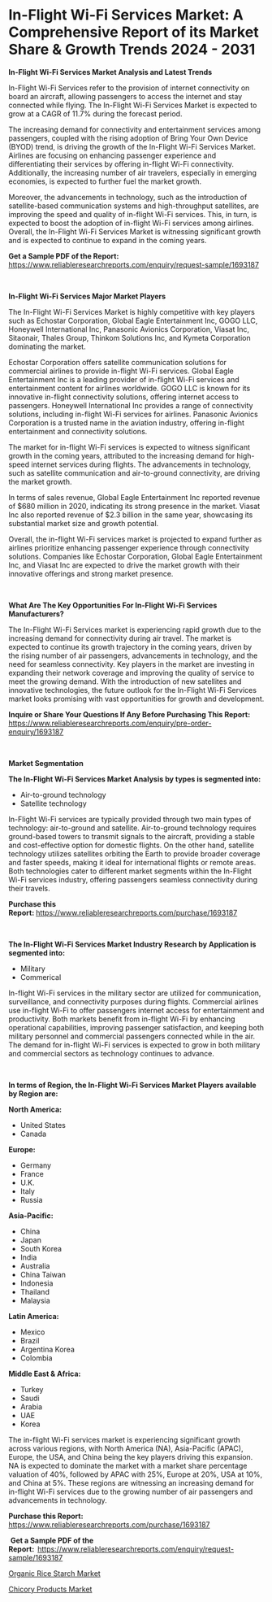 <p><h1>In-Flight Wi-Fi Services Market: A Comprehensive Report of its Market Share & Growth Trends 2024 - 2031</h1></p><p><strong>In-Flight Wi-Fi Services Market Analysis and Latest Trends</strong></p>
<p><p>In-Flight Wi-Fi Services refer to the provision of internet connectivity on board an aircraft, allowing passengers to access the internet and stay connected while flying. The In-Flight Wi-Fi Services Market is expected to grow at a CAGR of 11.7% during the forecast period. </p><p>The increasing demand for connectivity and entertainment services among passengers, coupled with the rising adoption of Bring Your Own Device (BYOD) trend, is driving the growth of the In-Flight Wi-Fi Services Market. Airlines are focusing on enhancing passenger experience and differentiating their services by offering in-flight Wi-Fi connectivity. Additionally, the increasing number of air travelers, especially in emerging economies, is expected to further fuel the market growth.</p><p>Moreover, the advancements in technology, such as the introduction of satellite-based communication systems and high-throughput satellites, are improving the speed and quality of in-flight Wi-Fi services. This, in turn, is expected to boost the adoption of in-flight Wi-Fi services among airlines. Overall, the In-Flight Wi-Fi Services Market is witnessing significant growth and is expected to continue to expand in the coming years.</p></p>
<p><strong>Get a Sample PDF of the Report:&nbsp;</strong> <a href="https://www.reliableresearchreports.com/enquiry/request-sample/1693187">https://www.reliableresearchreports.com/enquiry/request-sample/1693187</a></p>
<p>&nbsp;</p>
<p><strong>In-Flight Wi-Fi Services Major Market Players</strong></p>
<p><p>The In-Flight Wi-Fi Services Market is highly competitive with key players such as Echostar Corporation, Global Eagle Entertainment Inc, GOGO LLC, Honeywell International Inc, Panasonic Avionics Corporation, Viasat Inc, Sitaonair, Thales Group, Thinkom Solutions Inc, and Kymeta Corporation dominating the market.</p><p>Echostar Corporation offers satellite communication solutions for commercial airlines to provide in-flight Wi-Fi services. Global Eagle Entertainment Inc is a leading provider of in-flight Wi-Fi services and entertainment content for airlines worldwide. GOGO LLC is known for its innovative in-flight connectivity solutions, offering internet access to passengers. Honeywell International Inc provides a range of connectivity solutions, including in-flight Wi-Fi services for airlines. Panasonic Avionics Corporation is a trusted name in the aviation industry, offering in-flight entertainment and connectivity solutions.</p><p>The market for in-flight Wi-Fi services is expected to witness significant growth in the coming years, attributed to the increasing demand for high-speed internet services during flights. The advancements in technology, such as satellite communication and air-to-ground connectivity, are driving the market growth.</p><p>In terms of sales revenue, Global Eagle Entertainment Inc reported revenue of $680 million in 2020, indicating its strong presence in the market. Viasat Inc also reported revenue of $2.3 billion in the same year, showcasing its substantial market size and growth potential.</p><p>Overall, the in-flight Wi-Fi services market is projected to expand further as airlines prioritize enhancing passenger experience through connectivity solutions. Companies like Echostar Corporation, Global Eagle Entertainment Inc, and Viasat Inc are expected to drive the market growth with their innovative offerings and strong market presence.</p></p>
<p>&nbsp;</p>
<p><strong>What Are The Key Opportunities For In-Flight Wi-Fi Services Manufacturers?</strong></p>
<p><p>The In-Flight Wi-Fi Services market is experiencing rapid growth due to the increasing demand for connectivity during air travel. The market is expected to continue its growth trajectory in the coming years, driven by the rising number of air passengers, advancements in technology, and the need for seamless connectivity. Key players in the market are investing in expanding their network coverage and improving the quality of service to meet the growing demand. With the introduction of new satellites and innovative technologies, the future outlook for the In-Flight Wi-Fi Services market looks promising with vast opportunities for growth and development.</p></p>
<p><strong>Inquire or Share Your Questions If Any Before Purchasing This Report:</strong> <a href="https://www.reliableresearchreports.com/enquiry/pre-order-enquiry/1693187">https://www.reliableresearchreports.com/enquiry/pre-order-enquiry/1693187</a></p>
<p>&nbsp;</p>
<p><strong>Market Segmentation</strong></p>
<p><strong>The In-Flight Wi-Fi Services Market Analysis by types is segmented into:</strong></p>
<p><ul><li>Air-to-ground technology</li><li>Satellite technology</li></ul></p>
<p><p>In-Flight Wi-Fi services are typically provided through two main types of technology: air-to-ground and satellite. Air-to-ground technology requires ground-based towers to transmit signals to the aircraft, providing a stable and cost-effective option for domestic flights. On the other hand, satellite technology utilizes satellites orbiting the Earth to provide broader coverage and faster speeds, making it ideal for international flights or remote areas. Both technologies cater to different market segments within the In-Flight Wi-Fi services industry, offering passengers seamless connectivity during their travels.</p></p>
<p><strong>Purchase this Report:&nbsp;</strong><a href="https://www.reliableresearchreports.com/purchase/1693187">https://www.reliableresearchreports.com/purchase/1693187</a></p>
<p>&nbsp;</p>
<p><strong>The In-Flight Wi-Fi Services Market Industry Research by Application is segmented into:</strong></p>
<p><ul><li>Military</li><li>Commerical</li></ul></p>
<p><p>In-flight Wi-Fi services in the military sector are utilized for communication, surveillance, and connectivity purposes during flights. Commercial airlines use in-flight Wi-Fi to offer passengers internet access for entertainment and productivity. Both markets benefit from in-flight Wi-Fi by enhancing operational capabilities, improving passenger satisfaction, and keeping both military personnel and commercial passengers connected while in the air. The demand for in-flight Wi-Fi services is expected to grow in both military and commercial sectors as technology continues to advance.</p></p>
<p>&nbsp;</p>
<p><strong>In terms of Region, the In-Flight Wi-Fi Services Market Players available by Region are:</strong></p>
<p>
    <p> <strong> North America: </strong>
        <ul>
            <li>United States</li>
            <li>Canada</li>
        </ul>
        </p> 
    <p> <strong> Europe: </strong>
        <ul>
            <li>Germany</li>
            <li>France</li>
            <li>U.K.</li>
            <li>Italy</li>
            <li>Russia</li>
        </ul>
        </p> 
    <p> <strong> Asia-Pacific: </strong>
        <ul>
            <li>China</li>
            <li>Japan</li>
            <li>South Korea</li>
            <li>India</li>
            <li>Australia</li>
            <li>China Taiwan</li>
            <li>Indonesia</li>
            <li>Thailand</li>
            <li>Malaysia</li>
        </ul>
        </p> 
    <p> <strong> Latin America: </strong>
        <ul>
            <li>Mexico</li>
            <li>Brazil</li>
            <li>Argentina Korea</li>
            <li>Colombia</li>
        </ul>
        </p> 
    <p> <strong> Middle East & Africa: </strong>
        <ul>
            <li>Turkey</li>
            <li>Saudi</li>
            <li>Arabia</li>
            <li>UAE</li>
            <li>Korea</li>
        </ul>
    </p>
    </p>
<p><p>The in-flight Wi-Fi services market is experiencing significant growth across various regions, with North America (NA), Asia-Pacific (APAC), Europe, the USA, and China being the key players driving this expansion. NA is expected to dominate the market with a market share percentage valuation of 40%, followed by APAC with 25%, Europe at 20%, USA at 10%, and China at 5%. These regions are witnessing an increasing demand for in-flight Wi-Fi services due to the growing number of air passengers and advancements in technology.</p></p>
<p><strong>Purchase this Report: </strong><a href="https://www.reliableresearchreports.com/purchase/1693187">https://www.reliableresearchreports.com/purchase/1693187</a></p>
<p>&nbsp;<strong>Get a Sample PDF of the Report:&nbsp;&nbsp;</strong><a href="https://www.reliableresearchreports.com/enquiry/request-sample/1693187">https://www.reliableresearchreports.com/enquiry/request-sample/1693187</a></p>
<p><strong></strong></p>
<p><p><a href="https://issuu.com/reportprime-2/docs/organic-rice-starch-market-size-2030.pptx">Organic Rice Starch Market</a></p><p><a href="https://issuu.com/reportprime-2/docs/chicory-products-market-size-2030.pptx">Chicory Products Market</a></p></p>